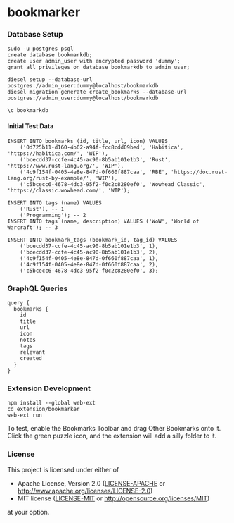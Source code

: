 # bookmarker

### Database Setup

```
sudo -u postgres psql
create database bookmarkdb;
create user admin_user with encrypted password 'dummy';
grant all privileges on database bookmarkdb to admin_user;
```

```
diesel setup --database-url postgres://admin_user:dummy@localhost/bookmarkdb
diesel migration generate create_bookmarks --database-url postgres://admin_user:dummy@localhost/bookmarkdb

\c bookmarkdb
```

#### Initial Test Data

```
INSERT INTO bookmarks (id, title, url, icon) VALUES
    ('0d725b11-d160-4b62-a94f-fcc8cdd09bed', 'Habitica', 'https://habitica.com/', 'WIP'),
    ('bcecdd37-ccfe-4c45-ac90-8b5ab101e1b3', 'Rust', 'https://www.rust-lang.org/', 'WIP'),
    ('4c9f154f-0405-4e8e-847d-0f660f887caa', 'RBE', 'https://doc.rust-lang.org/rust-by-example/', 'WIP'),
    ('c5bcecc6-4678-4dc3-95f2-f0c2c8280ef0', 'Wowhead Classic', 'https://classic.wowhead.com/', 'WIP');

INSERT INTO tags (name) VALUES
    ('Rust'), -- 1
    ('Programming'); -- 2
INSERT INTO tags (name, description) VALUES ('WoW', 'World of Warcraft'); -- 3

INSERT INTO bookmark_tags (bookmark_id, tag_id) VALUES
    ('bcecdd37-ccfe-4c45-ac90-8b5ab101e1b3', 1),
    ('bcecdd37-ccfe-4c45-ac90-8b5ab101e1b3', 2),
    ('4c9f154f-0405-4e8e-847d-0f660f887caa', 1),
    ('4c9f154f-0405-4e8e-847d-0f660f887caa', 2),
    ('c5bcecc6-4678-4dc3-95f2-f0c2c8280ef0', 3);
```

### GraphQL Queries

```
query {
  bookmarks {
    id
    title
    url
    icon
    notes
    tags
    relevant
    created
  }
}
```

### Extension Development

```
npm install --global web-ext
cd extension/bookmarker
web-ext run
```

To test, enable the Bookmarks Toolbar and drag Other Bookmarks onto it. Click the green puzzle icon, and 
the extension will add a silly folder to it.

### License

This project is licensed under either of

 * Apache License, Version 2.0 ([LICENSE-APACHE](LICENSE-APACHE) or http://www.apache.org/licenses/LICENSE-2.0)
 * MIT license ([LICENSE-MIT](LICENSE-MIT) or http://opensource.org/licenses/MIT)

at your option.
